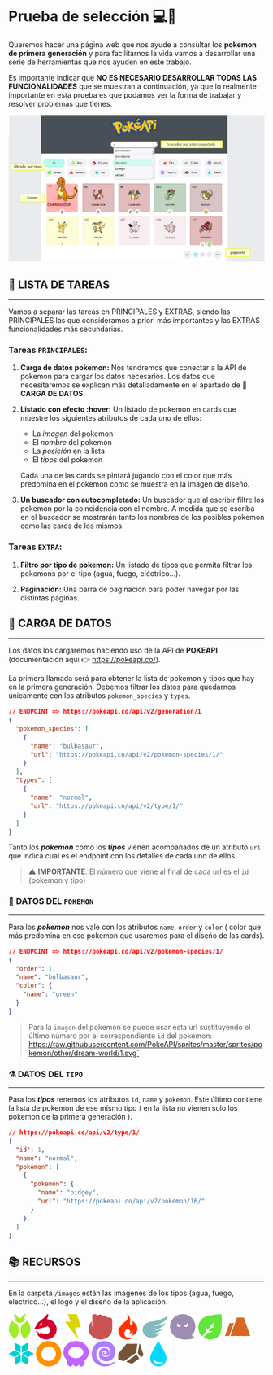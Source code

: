 # Prueba de selección 💻🎯

Queremos hacer una página web que nos ayude a consultar los **pokemon de primera generación** y para facilitarnos la vida vamos a desarrollar una serie de herramientas que nos ayuden en este trabajo.

Es importante indicar que **NO ES NECESARIO DESARROLLAR TODAS LAS FUNCIONALIDADES** que se muestran a continuación, ya que lo realmente importante en esta prueba es que podamos ver la forma de trabajar y resolver problemas que tienes.

![](/images/design.jpg)


## 📝 **LISTA DE TAREAS**
---

Vamos a separar las tareas en PRINCIPALES y EXTRAS, siendo las PRINCIPALES las que consideramos a priori más importantes y las EXTRAS funcionalidades más secundarias.

### **Tareas `PRINCIPALES`**:

1. **Carga de datos pokemon:** Nos tendremos que conectar a la API de pokemon para cargar los datos necesarios. Los datos que necesitaremos se explican más detalladamente en el apartado de 📖 **CARGA DE DATOS**.

2. **Listado con efecto :hover:** Un listado de pokemon en cards que muestre los siguientes atributos de cada uno de ellos:
    - La _imagen_ del pokemon
    - El _nombre_ del pokemon
    - La _posición_ en la lista
    - El _tipos_ del pokemon

    Cada una de las cards se pintará jugando con el color que más predomina en el pokemon como se muestra en la imagen de diseño.

3. **Un buscador con autocompletado:** Un buscador que al escribir filtre los pokemon por la coincidencia con el nombre. A medida que se escriba en el buscador se mostrarán tanto los nombres de los posibles pokemon como las cards de los mismos.


### **Tareas `EXTRA`**:
1. **Filtro por tipo de pokemon:** Un listado de tipos que permita filtrar los pokemons por el tipo (agua, fuego, eléctrico...).

2. **Paginación:** Una barra de paginación para poder navegar por las distintas páginas.


## 📖 **CARGA DE DATOS**

---

Los datos los cargaremos haciendo uso de la API de **POKEAPI** (documentación aquí 👉 https://pokeapi.co/).

La primera llamada será para obtener la lista de pokemon y tipos que hay en la primera generación. Debemos filtrar los datos para quedarnos únicamente con los atributos `pokemon_species` y `types`.

```json
// ENDPOINT => https://pokeapi.co/api/v2/generation/1
{
  "pokemon_species": [
    {
      "name": "bulbasaur",
      "url": "https://pokeapi.co/api/v2/pokemon-species/1/"
    }
  ],
  "types": [
    {
      "name": "normal",
      "url": "https://pokeapi.co/api/v2/type/1/"
    }
  ]
}
```

Tanto los **_pokemon_** como los **_tipos_** vienen acompañados de un atributo `url` que indica cual es el endpoint con los detalles de cada uno de ellos.

> ⚠️ **IMPORTANTE**: El número que viene al final de cada url es el `id` (pokemon y tipo)

### 🐛 **DATOS DEL `POKEMON`**

---

Para los **_pokemon_** nos vale con los atributos `name`, `order` y `color` ( color que más predomina en ese pokemon que usaremos para el diseño de las cards).

```json
// ENDPOINT => https://pokeapi.co/api/v2/pokemon-species/1/
{
  "order": 1,
  "name": "bulbasaur",
  "color": {
    "name": "green"
  }
}
```

> Para la `imagen` del pokemon se puede usar esta url sustituyendo el último número por el correspondiente `id` del pokemon:
> https://raw.githubusercontent.com/PokeAPI/sprites/master/sprites/pokemon/other/dream-world/1.svg`


### ⚗️ **DATOS DEL `TIPO`**

---

Para los **_tipos_** tenemos los atributos `id`, `name` y `pokemon`. Este último contiene la lista de pokemon de ese mismo tipo ( en la lista no vienen solo los pokemon de la primera generación ).

```json
// https://pokeapi.co/api/v2/type/1/
{
  "id": 1,
  "name": "normal",
  "pokemon": [
    {
      "pokemon": {
        "name": "pidgey",
        "url": "https://pokeapi.co/api/v2/pokemon/16/"
      }
    }
  ]
}
```

## 📚 RECURSOS
---

En la carpeta `/images` están las imagenes de los tipos (agua, fuego, electrico...), el logo y el diseño de la aplicación.

![](/images/types/bug.svg)
![](/images/types/dragon.svg)
![](/images/types/electric.svg)
![](/images/types/fighting.svg)
![](/images/types/fire.svg)
![](/images/types/flying.svg)
![](/images/types/ghost.svg)
![](/images/types/grass.svg)
![](/images/types/ground.svg)
![](/images/types/ice.svg)
![](/images/types/normal.svg)
![](/images/types/poison.svg)
![](/images/types/psychic.svg)
![](/images/types/rock.svg)
![](/images/types/water.svg)
